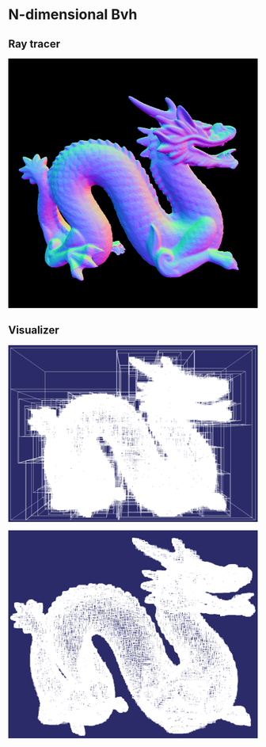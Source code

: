 # N-dimensional Bvh

## Ray tracer
![Ray tracer](demo/ray_tracer/dragon.png?raw=true "ray-tracer")

## Visualizer
![Visualizer](demo/obj_viewer/dragon.bvh.png?raw=true "visualizer")

![Visualizer](demo/obj_viewer/dragon.leaf.png?raw=true "visualizer")
